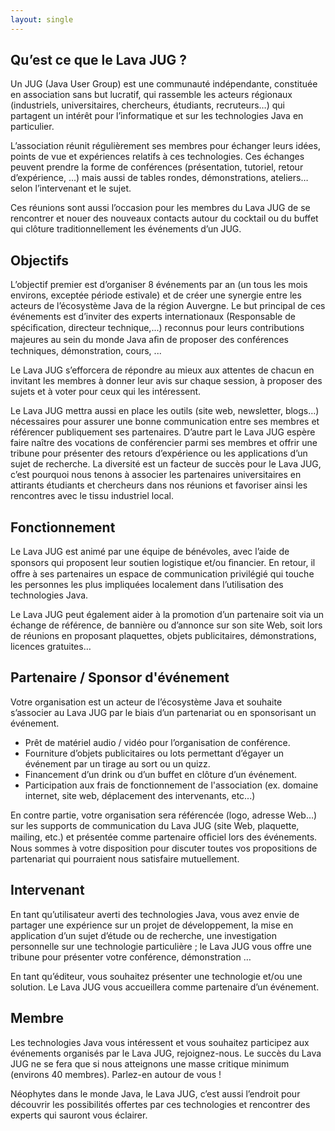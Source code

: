 ```yaml
---
layout: single
---
```


## Qu’est ce que le Lava JUG ?
Un JUG (Java User Group) est une communauté indépendante, constituée en association sans but lucratif, qui rassemble les acteurs régionaux (industriels, universitaires, chercheurs, étudiants, recruteurs…) qui partagent un intérêt pour lʼinformatique et sur les technologies Java en particulier.

Lʼassociation réunit régulièrement ses membres pour échanger leurs idées, points de vue et expériences relatifs à ces technologies. Ces échanges peuvent prendre la forme de conférences (présentation, tutoriel, retour dʼexpérience, ...) mais aussi de tables rondes, démonstrations, ateliers… selon lʼintervenant et le sujet.

Ces réunions sont aussi lʼoccasion pour les membres du Lava JUG de se rencontrer et nouer des nouveaux contacts autour du cocktail ou du buffet qui clôture traditionnellement les événements dʼun JUG.

## Objectifs

Lʼobjectif premier est dʼorganiser 8 événements par an (un tous les mois environs, exceptée période estivale) et de créer une synergie entre les acteurs de lʼécosystème Java de la région Auvergne. Le but principal de ces événements est dʼinviter des experts internationaux (Responsable de spéciﬁcation, directeur technique,...) reconnus pour leurs contributions majeures au sein du monde Java aﬁn de proposer des conférences techniques, démonstration, cours, ... 

Le Lava JUG sʼefforcera de répondre au mieux aux attentes de chacun en invitant les membres à donner leur avis sur chaque session, à proposer des sujets et à voter pour ceux qui les intéressent.

Le Lava JUG mettra aussi en place les outils (site web, newsletter, blogs…) nécessaires pour assurer une bonne communication entre ses membres et référencer publiquement ses partenaires. Dʼautre part le Lava JUG espère faire naître des vocations de conférencier parmi ses membres et offrir une tribune pour présenter des retours dʼexpérience ou les applications dʼun sujet de recherche. La diversité est un facteur de succès pour le Lava JUG, cʼest pourquoi nous tenons à associer les partenaires universitaires en attirants étudiants et chercheurs dans nos réunions et favoriser ainsi les rencontres avec le tissu industriel local. 

## Fonctionnement

Le Lava JUG est animé par une équipe de bénévoles, avec lʼaide de sponsors qui proposent leur soutien logistique et/ou ﬁnancier. En retour, il offre à ses partenaires un espace de communication privilégié qui touche les personnes les plus impliquées localement dans lʼutilisation des technologies Java.

Le Lava JUG peut également aider à la promotion dʼun partenaire soit via un échange de référence, de bannière ou dʼannonce sur son site Web, soit lors de réunions en proposant plaquettes, objets publicitaires, démonstrations, licences gratuites…

## Partenaire / Sponsor d'événement

Votre organisation est un acteur de lʼécosystème Java et souhaite sʼassocier au Lava JUG par le biais dʼun partenariat ou en sponsorisant un événement.

<ul>
<li>Prêt de matériel audio / vidéo pour lʼorganisation de conférence.</li>
<li>Fourniture dʼobjets publicitaires ou lots permettant dʼégayer un événement par un tirage au sort ou un quizz.</li>
<li>Financement dʼun drink ou dʼun buffet en clôture dʼun événement.</li>
<li>Participation aux frais de fonctionnement de l'association (ex. domaine internet, site web, déplacement des intervenants, etc...)</li>
</ul>
En contre partie, votre organisation sera référencée (logo, adresse Web…) sur les supports de communication du Lava JUG (site Web, plaquette, mailing, etc.) et présentée comme partenaire ofﬁciel lors des événements. Nous sommes à votre disposition pour discuter toutes vos propositions de partenariat qui pourraient nous satisfaire mutuellement.

## Intervenant

En tant quʼutilisateur averti des technologies Java, vous avez envie de partager une expérience sur un projet de développement, la mise en application dʼun sujet dʼétude ou de recherche, une investigation personnelle sur une technologie particulière ; le Lava JUG vous offre une tribune pour présenter votre conférence, démonstration …

En tant quʼéditeur, vous souhaitez présenter une technologie et/ou une solution. Le Lava JUG vous accueillera comme partenaire dʼun événement.

## Membre

Les technologies Java vous intéressent et vous souhaitez participez aux événements organisés par le Lava JUG, rejoignez-nous. Le succès du Lava JUG ne se fera que si nous atteignons une masse critique minimum (environs 40 membres). Parlez-en autour de vous !

Néophytes dans le monde Java, le Lava JUG, cʼest aussi lʼendroit pour découvrir les possibilités offertes par ces technologies et rencontrer des experts qui sauront vous éclairer.
